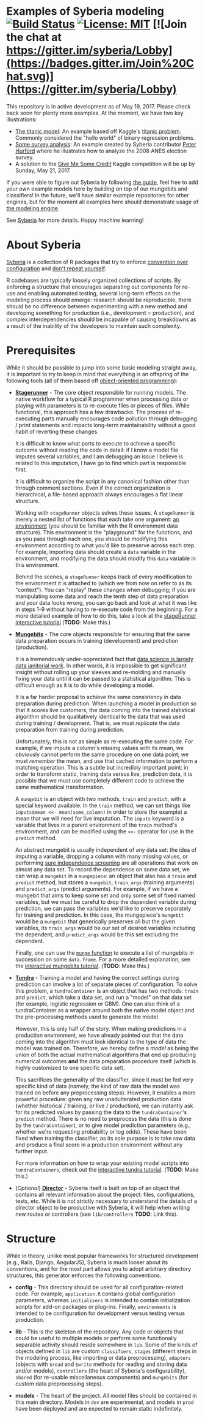 # Examples of Syberia modeling [![Build Status](https://travis-ci.org/syberia/syberia.svg?branch=master)](https://travis-ci.org/syberia/syberia) [![License: MIT](https://img.shields.io/badge/License-MIT-yellow.svg)](https://github.com/syberia/syberia/blob/master/LICENSE) [![Join the chat at https://gitter.im/syberia/Lobby](https://badges.gitter.im/Join%20Chat.svg)](https://gitter.im/syberia/Lobby) 

This repository is in active development as of May 19, 2017. Please check
back soon for plenty more examples. At the moment, we have two key illustrations:

* [The titanic model](models/dev/titanic): An example based off Kaggle's
  [titanic problem](https://www.kaggle.com/c/titanic). Commonly considered
  the "hello world" of binary regression problems.
* [Some survey analysis](models/dev/survey): An example created by 
  Syberia contributor [Peter Hurford](https://github.com/peterhurford) where
  he illustrates how to analyze the 2008 ANES election survey.
* A solution to the [Give Me Some Credit](https://www.kaggle.com/c/GiveMeSomeCredit)
  Kaggle competition will be up by Sunday, May 21, 2017.

If you were able to figure out Syberia by following [the guide](https://syberia.io/docs),
feel free to add your own example models here by building on top of our
mungebits and classifiers! In the future, we'll have similar example repositories
for other engines, but for the moment all examples here should demonstrate
usage of [the modeling engine](https://github.com/syberia/modeling.sy).

See [Syberia](https://github.com/syberia/syberia) for more details. 
Happy machine learning!

# About Syberia

[Syberia](http://github.com/syberia/syberia) is a collection
of R packages that try to enforce [convention over configuration](http://en.wikipedia.org/wiki/Convention_over_configuration)
and [don't repeat yourself](http://en.wikipedia.org/wiki/Don't_repeat_yourself).

R codebases are typically loosely organized collections of scripts. By enforcing a structure that
encourages separating out components for re-use and enabling automated testing,
several long-term effects on the modeling process should emerge: research should be
reproducible, there should be no difference between experimenting with a new method
and developing something for production (i.e., development = production), and
complex interdependencies should be incapable of causing breakdowns as a result of
the inability of the developers to maintain such complexity.

Prerequisites
=========

While it should be possible to jump into some basic modeling straight away, it is important
to try to keep in mind that everything is an offspring of the following tools (all of them
based off [object-oriented programming](http://adv-r.had.co.nz/OO-essentials.html)):

  * **[Stagerunner](http://github.com/syberia/stagerunner)** - The core object responsible
    for running models. The native workflow for a typical R programmer when processing data
    or playing with parameters is to re-execute files or pieces of files. While functional,
    this approach has a few drawbacks. The process of re-executing parts manually encourages
    code pollution through debugging / print statements and impacts long-term maintainability
    without a good habit of reverting these changes.

    It is difficult to know what parts to execute to achieve a specific outcome without
    reading the code in detail: if I know a model file imputes several variables, and I am
    debugging an issue I believe is related to this imputation, I have go to find which
    part is responsible first.

    It is difficult to organize the script in any canonical fashion other than through
    comment sections. Even if the correct organization is hierarchical, a file-based
    approach always encourages a flat linear structure.

    Working with `stageRunner` objects solves these issues. A `stageRunner` is merely a
    nested list of functions that each take one argument: [an environment](http://adv-r.had.co.nz/Environments.html)
    (you should be familiar with the R environment data structure). This environment
    is the "playground" for the functions, and as you pass through each one, you should
    be modifying this environment according to what you'd like to preserve across each
    step. For example, importing data should create a `data` variable in the environment,
    and modifying the data should modify this `data` variable in this environment.

    Behind the scenes, a `stageRunner` keeps track of every modification to the
    environment it is attached to (which we from now on refer to as its "context").
    You can "replay" these changes when debugging; if you are manipulating some data and reach
    the tenth step of data preparation and your data looks wrong, you can go back and
    look at what it was like in steps 1-9 without having to re-execute code from
    the beginning. For a more detailed example of how to do this,
    take a look at the [stageRunner interactive tutorial](http://en.wikipedia.org/wiki/Vaporware)
    (**TODO**: Make this.)

  * **[Mungebits](http://github.com/syberia/mungebits2)** - The core objects responsible for
    ensuring that the same data preparation occurs in training (development) and prediction
    (production).

    It is a tremendously under-appreciated fact that [data science is largely data janitorial
    work](http://www.nytimes.com/2014/08/18/technology/for-big-data-scientists-hurdle-to-insights-is-janitor-work.html).
    In other words, it is impossible to get significant insight without rolling up your
    sleeves and re-molding and manually fixing your data until it can be passed to a statistical
    algorithm. This is difficult enough as it is to do while developing a model.

    It is a far harder proposal to achieve the same consistency in data preparation during
    prediction. When launching a model in production so that it scores live customers,
    the data coming into the trained statistical algorithm should be qualitatively identical
    to the data that was used during training / development. That is, we must *replicate*
    the data preparation from training during prediction.

    Unfortunately, this is not as simple as re-executing the same code. For example, if we
    impute a column's missing values with its mean, we obviously cannot perform the
    same procedure on one data point; we must *remember* the mean, and use that cached
    information to perform a matching operation. This is a subtle but incredibly important
    point: in order to transform static, training data versus live, prediction data,
    it is possible that we must use completely different code to achieve the same mathematical
    transformation.

    A `mungebit` is an object with two methods, `train` and `predict`, with a special keyword
    available. In the `train` method, we can set things like `inputs$mean <<- mean(some_column)`
    in order to store (for example) a mean that we will need for live imputation. The `inputs`
    keyword is a variable that lives in a parent environment of the `train` method's
    environment, and can be modified using the `<<-` operator for use in the `predict`
    method.

    An abstract mungebit is usually independent of any data set: the idea of imputing a variable,
    dropping a column with many missing values, or performing [sure independence screening](http://onlinelibrary.wiley.com/store/10.1111/j.1467-9868.2008.00674.x/asset/j.1467-9868.2008.00674.x.pdf;jsessionid=978642E589014AA154A21BE2CE854D22.f01t01?v=1&t=i04x8nfw&s=8a5207bd8384e1ebe65fbd845f639d749b02cabc)
    are all operations that work on almost any data set. To record the dependence on some data
    set, we can wrap a `mungebit` in a `mungepiece`: an object that also has a `train` and
    `predict` method, but stores a `mungebit`, `train_args` (training arguments) and
    `predict_args` (predict arguments). For example, if we have a mungebit that aims to
    keep some set and only some set of fixed named variables, but we must be careful to
    drop the dependent variable during prediction, we can pass the variables we'd like to
    preserve separately for training and prediction. In this case, the mungepiece's `mungebit`
    would be a `mungebit` that generically preserves all but the given variables, its
    `train_args` would be our set of desired variables including the dependent, and `predict_args`
    would be this set excluding the dependent.

    Finally, one can use the [`munge` function](https://github.com/syberia/mungebits2/blob/master/R/munge.r) to execute a list of mungebits in succession
    on some `data.frame`. For a more detailed explanation, see the [interactive
    mungebits tutorial](http://en.wikipedia.org/wiki/Vaporware). (**TODO**: Make this.)

  * **[Tundra](http://github.com/syberia/tundra)** - Training a model and having the correct
    settings during prediction can involve a lot of separate pieces of configuration.
    To solve this problem, a `tundraContainer` is an object that has two methods:
    `train` and `predict`, which take a data set, and run a "model" on that data
    set (for example, logistic regression or GBM). One can also think of a tundraContainer as
    a wrapper around both the native model object and the pre-processing methods used to generate the model

    However, this is only half of the story. When making predictions in a production
    environment, we have already pointed out that the data coming into the algorithm
    must look identical to the type of data the model was trained on. Therefore,
    we hereby define a *model* as being the union of both the actual mathematical
    algorithms that end up producing numerical outcomes **and** the data preparation
    procedure itself (which is highly customized to one specific data set).

    This sacrifices the generality of the classifier, since it must be fed very
    specific kind of data (namely, the kind of raw data the model was trained on
    before any preprocessing steps). However, it enables a more powerful procedure:
    given any raw unadulterated production data (whether historical / training, or
    live / production), we can instantly ask for its predicted values by passing
    the data to the `tundraContainer`'s `predict` method. There is no need to
    preprocess the data (this is done by the `tundraContainer`), or to give model
    prediction parameters (e.g., whether we're requesting probability or log odds).
    These have been fixed when training the classifier, as its sole purpose is to
    take raw data and produce a final score in a production environment without any
    further input.

    For more information on how to wrap your existing model scripts into `tundraContainers`,
    check out the [interactive tundra tutorial](http://en.wikipedia.org/wiki/Vaporware).
    (**TODO**: Make this.)

  * (*Optional*) **[Director](http://github.com/syberia/director)** - Syberia itself
    is built on top of an object that contains all relevant information about the project:
    files, configurations, tests, etc. While it is not strictly necessary to understand
    the details of a director object to be productive with Syberia, it will help when
    writing new routes or controllers (see `lib/controllers` **TODO**: Link this).

Structure
========

While in theory, unlike most popular frameworks for structured development (e.g., Rails, Django, AngularJS),
Syberia is much looser about its conventions, and for the most part allows you to adopt
arbitrary directory structures, this generator enforces the following conventions.

  * **config** - This directory should be used for all configuration-related code. For example,
    `application.R` contains global configuration parameters, whereas `initializers`
    is intended to contain initialization scripts for add-on packages or plug-ins. Finally,
    `environments` is intended to be configuration for development versus testing versus production.

  * **lib** - This is the skeleton of the repository. Any code or objects that could be
    useful to multiple models or perform some functionally separable activity should reside
    somewhere in `lib`. Some of the kinds of objects defined in `lib` are custom `classifiers`,
    `stages` (different steps in the modeling process, like importing or data preprocessing),
    `adapters` (objects with `$read` and `$write` methods for reading and storing data and/or
    models), `controllers` (the heart of Syberia's configurability), `shared` (for re-usable
    miscellaneous components) and `mungebits` (for custom data preprocessing steps).

  * **models** - The heart of the project. All model files should be contained in this
    main directory. Models in `dev` are experimental, and models in `prod` have been
    deployed and are expected to remain static indefinitely.
